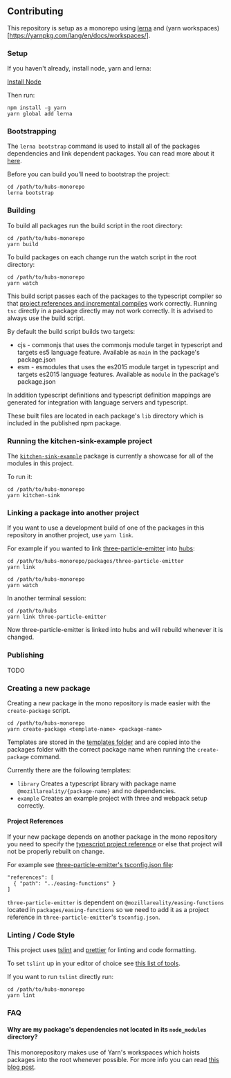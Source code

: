 ## Contributing

This repository is setup as a monorepo using [lerna](https://lerna.js.org/) and (yarn workspaces)[https://yarnpkg.com/lang/en/docs/workspaces/].

### Setup

If you haven't already, install node, yarn and lerna:

[Install Node](https://nodejs.org/)

Then run:

```
npm install -g yarn
yarn global add lerna
```

### Bootstrapping

The `lerna bootstrap` command is used to install all of the packages dependencies and link dependent packages. You can read more about it [here](https://github.com/lerna/lerna/tree/master/commands/bootstrap#readme).

Before you can build you'll need to bootstrap the project:

```
cd /path/to/hubs-monorepo
lerna bootstrap
```

### Building

To build all packages run the build script in the root directory:

```
cd /path/to/hubs-monorepo
yarn build
```

To build packages on each change run the watch script in the root directory:

```
cd /path/to/hubs-monorepo
yarn watch
```

This build script passes each of the packages to the typescript compiler so that [project references and incremental compiles](https://www.typescriptlang.org/docs/handbook/project-references.html) work correctly. Running `tsc` directly in a package directly may not work correctly. It is advised to always use the build script.

By default the build script builds two targets:
  - cjs - commonjs that uses the commonjs module target in typescript and targets es5 language feature. Available as `main` in the package's package.json
  - esm - esmodules that uses the es2015 module target in typescript and targets es2015 language features. Available as `module` in the package's package.json

In addition typescript definitions and typescript definition mappings are generated for integration with language servers and typescript.

These built files are located in each package's `lib` directory which is included in the published npm package.

### Running the kitchen-sink-example project

The [`kitchen-sink-example`](packages/kitchen-sink-example) package is currently a showcase for all of the modules in this project.

To run it:

```
cd /path/to/hubs-monorepo
yarn kitchen-sink
```

### Linking a package into another project

If you want to use a development build of one of the packages in this repository in another project, use `yarn link`.

For example if you wanted to link [three-particle-emitter](packages/three-particle-emitter) into [hubs](https://github.com/mozilla/hubs):

```
cd /path/to/hubs-monorepo/packages/three-particle-emitter
yarn link

cd /path/to/hubs-monorepo
yarn watch
```

In another terminal session:

```
cd /path/to/hubs
yarn link three-particle-emitter
```

Now three-particle-emitter is linked into hubs and will rebuild whenever it is changed.

### Publishing

TODO

### Creating a new package

Creating a new package in the mono repository is made easier with the `create-package` script.

```
cd /path/to/hubs-monorepo
yarn create-package <template-name> <package-name>
```

Templates are stored in the [templates folder](templates/) and are copied into the packages folder with the correct package name when running the `create-package` command.

Currently there are the following templates:

- `library`
  Creates a typescript library with package name `@mozillareality/{package-name}` and no dependencies.
- `example`
  Creates an example project with three and webpack setup correctly.

#### Project References

If your new package depends on another package in the mono repository you need to specify the [typescript project reference](https://www.typescriptlang.org/docs/handbook/project-references.html) or else that project will not be properly rebuilt on change.

For example see [three-particle-emitter's tsconfig.json file](packages/three-particle-emitter/tsconfig.json):

```
"references": [
  { "path": "../easing-functions" }
]
```

`three-particle-emitter` is dependent on `@mozillareality/easing-functions` located in `packages/easing-functions` so we need to add it as a project reference in `three-particle-emitter`'s `tsconfig.json`.

### Linting / Code Style

This project uses [tslint](https://palantir.github.io/tslint/) and [prettier](https://prettier.io/) for linting and code formatting.

To set `tslint` up in your editor of choice see [this list of tools](https://palantir.github.io/tslint/usage/third-party-tools/).

If you want to run `tslint` directly run:

```
cd /path/to/hubs-monorepo
yarn lint
```

### FAQ

#### Why are my package's dependencies not located in its `node_modules` directory?
  This monorepository makes use of Yarn's workspaces which hoists packages into the root whenever possible. For more info you can read [this blog post](https://yarnpkg.com/blog/2017/08/02/introducing-workspaces/).
